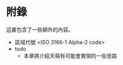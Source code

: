 # 附錄

這裏包含了一些額外的內容。

<!-- Appendix -->

- 區域代號 \<ISO 3166-1 Alpha-2 code\>
- todo
  - 本章將介紹天萌有可能會實現的一些思路

